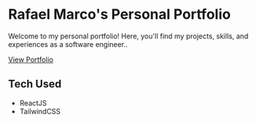 # Rafael Marco's Personal Portfolio

Welcome to my personal portfolio! Here, you'll find my projects, skills, and experiences as a software engineer..

[View Portfolio]( rafaelmarco-portfolio.vercel.app)


## Tech Used
- ReactJS
- TailwindCSS

